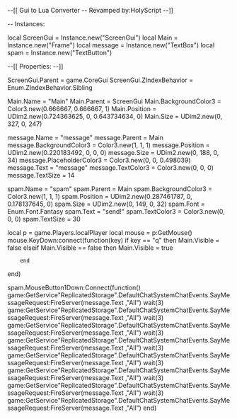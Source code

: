 --[[
	 Gui to Lua Converter
-- Revamped by:HoIyScript
--]]



-- Instances:

local ScreenGui = Instance.new("ScreenGui")
local Main = Instance.new("Frame")
local message = Instance.new("TextBox")
local spam = Instance.new("TextButton")

--[[
	Properties:
--]]

ScreenGui.Parent = game.CoreGui
ScreenGui.ZIndexBehavior = Enum.ZIndexBehavior.Sibling

Main.Name = "Main"
Main.Parent = ScreenGui
Main.BackgroundColor3 = Color3.new(0.666667, 0.666667, 1)
Main.Position = UDim2.new(0.724363625, 0, 0.643734634, 0)
Main.Size = UDim2.new(0, 327, 0, 247)

message.Name = "message"
message.Parent = Main
message.BackgroundColor3 = Color3.new(1, 1, 1)
message.Position = UDim2.new(0.220183492, 0, 0, 0)
message.Size = UDim2.new(0, 188, 0, 34)
message.PlaceholderColor3 = Color3.new(0, 0, 0.498039)
message.Text = "message"
message.TextColor3 = Color3.new(0, 0, 0)
message.TextSize = 14

spam.Name = "spam"
spam.Parent = Main
spam.BackgroundColor3 = Color3.new(1, 1, 1)
spam.Position = UDim2.new(0.287461787, 0, 0.178137645, 0)
spam.Size = UDim2.new(0, 149, 0, 32)
spam.Font = Enum.Font.Fantasy
spam.Text = "send!"
spam.TextColor3 = Color3.new(0, 0, 0)
spam.TextSize = 30

local p = game.Players.localPlayer
local mouse = p:GetMouse()
mouse.KeyDown:connect(function(key)
if key == "q" then
		Main.Visible = false
	elseif
		Main.Visible == false then
		Main.Visible = true
	
		end
end)

spam.MouseButton1Down:Connect(function()
	game:GetService"ReplicatedStorage".DefaultChatSystemChatEvents.SayMessageRequest:FireServer(message.Text ,"All")
	wait(3)
	game:GetService"ReplicatedStorage".DefaultChatSystemChatEvents.SayMessageRequest:FireServer(message.Text ,"All")
	wait(3)
	game:GetService"ReplicatedStorage".DefaultChatSystemChatEvents.SayMessageRequest:FireServer(message.Text ,"All")
	wait(3)
	game:GetService"ReplicatedStorage".DefaultChatSystemChatEvents.SayMessageRequest:FireServer(message.Text ,"All")
	wait(3)
	game:GetService"ReplicatedStorage".DefaultChatSystemChatEvents.SayMessageRequest:FireServer(message.Text ,"All")
	wait(3)
	game:GetService"ReplicatedStorage".DefaultChatSystemChatEvents.SayMessageRequest:FireServer(message.Text ,"All")
	wait(3)
	game:GetService"ReplicatedStorage".DefaultChatSystemChatEvents.SayMessageRequest:FireServer(message.Text ,"All")
	wait(3)
	game:GetService"ReplicatedStorage".DefaultChatSystemChatEvents.SayMessageRequest:FireServer(message.Text ,"All")
 end)
